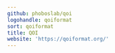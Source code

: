 ```yaml
---
github: phoboslab/qoi
logohandle: qoiformat
sort: qoiformat
title: QOI
website: 'https://qoiformat.org/'
---
```

